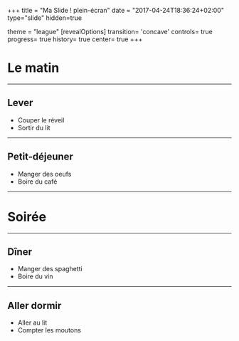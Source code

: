 +++
title = "Ma Slide ! plein-écran"
date = "2017-04-24T18:36:24+02:00"
type="slide"
hidden=true

theme = "league"
[revealOptions]
transition= 'concave'
controls= true
progress= true
history= true
center= true
+++

# Le matin 

___

## Lever

- Couper le réveil
- Sortir du lit

___

## Petit-déjeuner

- Manger des oeufs
- Boire du café

---

# Soirée 

___

## Dîner

- Manger des spaghetti
- Boire du vin

___

## Aller dormir

- Aller au lit
- Compter les moutons